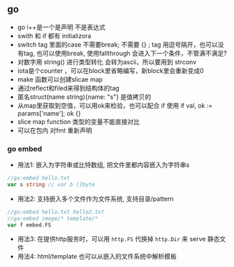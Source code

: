 ## go

- go i++是一个是声明 不是表达式
- swith 和 if 都有 initializora
- switch tag 里面的case 不需要break; 不需要 {} ; tag 用逗号隔开，也可以没有tag, 也可以使用break, 使用fallthrough 会进入下一个条件，不管满不满足?
- 对数字用 string() 进行类型转化 会转为ascii，所以要用到 strconv
- iota是个counter ，可以在block里省略编写，新block里会重新变成0
- make 函数可以创建slicae map
- 通过reflect和filed来得到结构体的tag
- 匿名struct(name string){name: "s"} 是值拷贝的
- 从map里获取到空值，可以用ok来检验，也可以配合 if 使用 if val, ok := params['name']; ok {}
- slice map function 类型的变量不能直接对比
- 可以在包内 对fmt 重新声明

### go embed 
- 用法1: 嵌入为字符串或比特数组, 把文件里都内容嵌入为字符串s
```go
//go:embed hello.txt
var s string // var b []byte
```
- 用法2: 支持嵌入多个文件作为文件系统, 支持目录/pattern
```go
//go:embed hello.txt hello2.txt
//go:embed image/* template/*
var f embed.FS
```
- 用法3: 在提供http服务时，可以用 `http.FS` 代换掉 `http.Dir` 来 serve 静态文件
- 用法4: html/template 也可以从嵌入的文件系统中解析模板